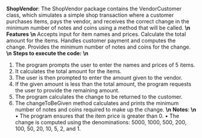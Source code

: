 **ShopVendor**: 
The ShopVendor package contains the VendorCustomer class, which simulates a simple shop transaction where a customer purchases items, pays the vendor, and receives the correct change in the minimum number of notes and coins using a method that will be called. **\n**
**Features** **\n**
Accepts input for item names and prices.
Calculate the total amount for the items.
Handles customer payment and computes the change.
Provides the minimum number of notes and coins for the change. **\n**
**Steps to execute the code:** **\n**
1.	The program prompts the user to enter the names and prices of 5 items.
2.	It calculates the total amount for the items.
3.	The user is then prompted to enter the amount given to the vendor.
4.	If the given amount is less than the total amount, the program requests the user to provide the remaining amount.
5.	The program calculates the change to be returned to the customer.
6.	The changeToBeGiven method calculates and prints the minimum number of notes and coins required to make up the change. **\n**
**Notes**: **\n**
•	The program ensures that the item price is greater than 0.
•	The change is computed using the denominations: 5000, 1000, 500, 200, 100, 50, 20, 10, 5, 2, and 1.
